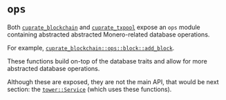# `ops`
Both [`cuprate_blockchain`](https://doc.cuprate.org/cuprate_blockchain)
and [`cuprate_txpool`](https://doc.cuprate.org/cuprate_txpool) expose an
`ops` module containing abstracted abstracted Monero-related database operations.

For example, [`cuprate_blockchain::ops::block::add_block`](https://doc.cuprate.org/cuprate_blockchain/ops/block/fn.add_block.html).

These functions build on-top of the database traits and allow for more abstracted database operations.

Although these are exposed, they are not the main API, that would be next section:
the [`tower::Service`](./service/intro.md) (which uses these functions).